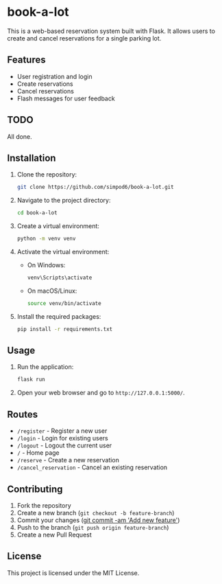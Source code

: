 # book-a-lot

This is a web-based reservation system built with Flask. It allows users to create and cancel reservations for a single parking lot.

## Features

- User registration and login
- Create reservations
- Cancel reservations
- Flash messages for user feedback

## TODO

All done.

## Installation

1. Clone the repository:

    ```sh
    git clone https://github.com/simpod6/book-a-lot.git
    ```

2. Navigate to the project directory:

    ```sh
    cd book-a-lot
    ```

3. Create a virtual environment:

    ```sh
    python -m venv venv
    ```

4. Activate the virtual environment:
    - On Windows:

        ```sh
        venv\Scripts\activate
        ```

    - On macOS/Linux:

        ```sh
        source venv/bin/activate
        ```

5. Install the required packages:

    ```sh
    pip install -r requirements.txt
    ```

## Usage

1. Run the application:

    ```sh
    flask run
    ```

2. Open your web browser and go to `http://127.0.0.1:5000/`.

## Routes

- `/register` - Register a new user
- `/login` - Login for existing users
- `/logout` - Logout the current user
- `/` - Home page
- `/reserve` - Create a new reservation
- `/cancel_reservation` - Cancel an existing reservation

## Contributing

1. Fork the repository
2. Create a new branch (`git checkout -b feature-branch`)
3. Commit your changes ([git commit -am 'Add new feature'](http://_vscodecontentref_/0))
4. Push to the branch (`git push origin feature-branch`)
5. Create a new Pull Request

## License

This project is licensed under the MIT License.
